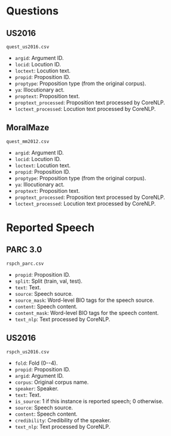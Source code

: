 # Questions
## US2016
`quest_us2016.csv`
* `argid`: Argument ID.
* `locid`: Locution ID.
* `loctext`: Locution text.
* `propid`: Proposition ID.
* `proptype`: Proposition type (from the original corpus).
* `ya`:  Illocutionary act.
* `proptext`: Proposition text.
* `proptext_processed`: Proposition text processed by CoreNLP.
* `loctext_processed`: Locution text processed by CoreNLP.

## MoralMaze
`quest_mm2012.csv`
* `argid`: Argument ID.
* `locid`: Locution ID.
* `loctext`: Locution text.
* `propid`: Proposition ID.
* `proptype`: Proposition type (from the original corpus).
* `ya`:  Illocutionary act.
* `proptext`: Proposition text.
* `proptext_processed`: Proposition text processed by CoreNLP.
* `loctext_processed`: Locution text processed by CoreNLP.


# Reported Speech
## PARC 3.0
`rspch_parc.csv`
* `propid`: Proposition ID.
* `split`: Split (train, val, test).
* `text`: Text.
* `source`: Speech source.
* `source_mask`: Word-level BIO tags for the speech source.
* `content`: Speech content.
* `content_mask`: Word-level BIO tags for the speech content.
* `text_nlp`: Text processed by CoreNLP.

## US2016
`rspch_us2016.csv`
* `fold`: Fold (0--4).
* `propid`: Proposition ID.
* `argid`: Argument ID.
* `corpus`: Original corpus name.
* `speaker`: Speaker.
* `text`: Text.
* `is_source`: 1 if this instance is reported speech; 0 otherwise.
* `source`: Speech source.
* `content`: Speech content.
* `credibility`: Credibility of the speaker.
* `text_nlp`: Text processed by CoreNLP.
